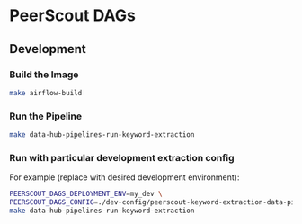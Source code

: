 # PeerScout DAGs

## Development

### Build the Image

```bash
make airflow-build
```

### Run the Pipeline

```bash
make data-hub-pipelines-run-keyword-extraction
```

### Run with particular development extraction config

For example (replace with desired development environment):

```bash
PEERSCOUT_DAGS_DEPLOYMENT_ENV=my_dev \
PEERSCOUT_DAGS_CONFIG=./dev-config/peerscout-keyword-extraction-data-pipeline-editor-provided-keywords.config.yaml \
make data-hub-pipelines-run-keyword-extraction
```